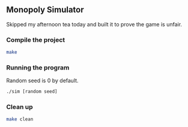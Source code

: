 ## Monopoly Simulator

Skipped my afternoon tea today and built it to prove the game is unfair.


### Compile the project

```bash
make
```

### Running the program

Random seed is 0 by default.

```bash
./sim [random seed]
```


### Clean up
```bash
make clean
```

